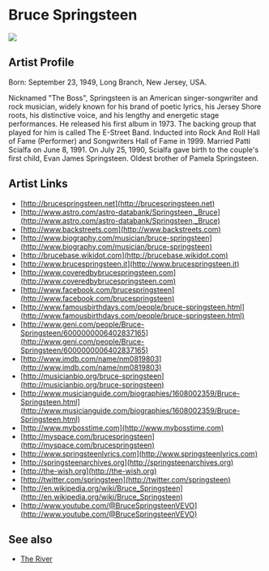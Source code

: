 # Bruce Springsteen

![](../../asssets/artists/Bruce_Springsteen.png)

## Artist Profile

Born: September 23, 1949, Long Branch, New Jersey, USA.

Nicknamed "The Boss", Springsteen is an American singer-songwriter and rock musician, widely known for his brand of poetic lyrics, his Jersey Shore roots, his distinctive voice, and his lengthy and energetic stage performances. He released his first album in 1973. The backing group that played for him is called The E-Street Band.
Inducted into Rock And Roll Hall of Fame (Performer) and Songwriters Hall of Fame in 1999.
Married Patti Scialfa on June 8, 1991. On July 25, 1990, Scialfa gave birth to the couple's first child, Evan James Springsteen.
Oldest brother of Pamela Springsteen.

## Artist Links

- [http://brucespringsteen.net](http://brucespringsteen.net)
- [http://www.astro.com/astro-databank/Springsteen,_Bruce](http://www.astro.com/astro-databank/Springsteen,_Bruce)
- [http://www.backstreets.com](http://www.backstreets.com)
- [http://www.biography.com/musician/bruce-springsteen](http://www.biography.com/musician/bruce-springsteen)
- [http://brucebase.wikidot.com](http://brucebase.wikidot.com)
- [http://www.brucespringsteen.it](http://www.brucespringsteen.it)
- [http://www.coveredbybrucespringsteen.com](http://www.coveredbybrucespringsteen.com)
- [http://www.facebook.com/brucespringsteen](http://www.facebook.com/brucespringsteen)
- [http://www.famousbirthdays.com/people/bruce-springsteen.html](http://www.famousbirthdays.com/people/bruce-springsteen.html)
- [http://www.geni.com/people/Bruce-Springsteen/6000000006402837165](http://www.geni.com/people/Bruce-Springsteen/6000000006402837165)
- [http://www.imdb.com/name/nm0819803](http://www.imdb.com/name/nm0819803)
- [http://musicianbio.org/bruce-springsteen](http://musicianbio.org/bruce-springsteen)
- [http://www.musicianguide.com/biographies/1608002359/Bruce-Springsteen.html](http://www.musicianguide.com/biographies/1608002359/Bruce-Springsteen.html)
- [http://www.mybosstime.com](http://www.mybosstime.com)
- [http://myspace.com/brucespringsteen](http://myspace.com/brucespringsteen)
- [http://www.springsteenlyrics.com](http://www.springsteenlyrics.com)
- [http://springsteenarchives.org](http://springsteenarchives.org)
- [http://the-wish.org](http://the-wish.org)
- [http://twitter.com/springsteen](http://twitter.com/springsteen)
- [http://en.wikipedia.org/wiki/Bruce_Springsteen](http://en.wikipedia.org/wiki/Bruce_Springsteen)
- [http://www.youtube.com/@BruceSpringsteenVEVO](http://www.youtube.com/@BruceSpringsteenVEVO)


## See also

- [The River](Bruce_Springsteen-The_River.md)
